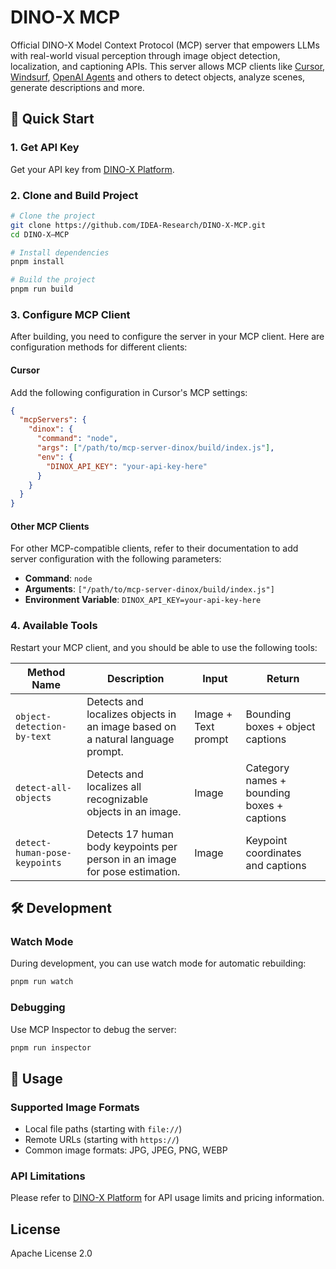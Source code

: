 # DINO-X MCP

<p align="center">

Official DINO-X Model Context Protocol (MCP) server that empowers LLMs with real-world visual perception through image object detection, localization, and captioning APIs. This server allows MCP clients like <a href="https://www.cursor.so">Cursor</a>, <a href="https://codeium.com/windsurf">Windsurf</a>, <a href="https://github.com/openai/openai-agents-python">OpenAI Agents</a> and others to detect objects, analyze scenes, generate descriptions and more.
</p>

## 🚀 Quick Start

### 1. Get API Key

Get your API key from [DINO-X Platform](https://cloud.deepdataspace.com/request_api).

### 2. Clone and Build Project

```bash
# Clone the project
git clone https://github.com/IDEA-Research/DINO-X-MCP.git
cd DINO-X—MCP

# Install dependencies
pnpm install

# Build the project
pnpm run build
```

### 3. Configure MCP Client

After building, you need to configure the server in your MCP client. Here are configuration methods for different clients:

#### Cursor

Add the following configuration in Cursor's MCP settings:

```json
{
  "mcpServers": {
    "dinox": {
      "command": "node",
      "args": ["/path/to/mcp-server-dinox/build/index.js"],
      "env": {
        "DINOX_API_KEY": "your-api-key-here"
      }
    }
  }
}
```

#### Other MCP Clients

For other MCP-compatible clients, refer to their documentation to add server configuration with the following parameters:

- **Command**: `node`
- **Arguments**: `["/path/to/mcp-server-dinox/build/index.js"]`
- **Environment Variable**: `DINOX_API_KEY=your-api-key-here`

### 4. Available Tools

Restart your MCP client, and you should be able to use the following tools:

| Method Name                   | Description                                                                   | Input               | Return                          |
| ----------------------------- | ----------------------------------------------------------------------------- | ------------------- | -------------------------------- |
| `object-detection-by-text`    | Detects and localizes objects in an image based on a natural language prompt. | Image + Text prompt | Bounding boxes + object captions |
| `detect-all-objects`          | Detects and localizes all recognizable objects in an image.                   | Image               | Category names + bounding boxes + captions |
| `detect-human-pose-keypoints` | Detects 17 human body keypoints per person in an image for pose estimation.   | Image               | Keypoint coordinates and captions  |


## 🛠️ Development

### Watch Mode

During development, you can use watch mode for automatic rebuilding:

```bash
pnpm run watch
```

### Debugging

Use MCP Inspector to debug the server:

```bash
pnpm run inspector
```

## 📝 Usage

### Supported Image Formats

- Local file paths (starting with `file://`)
- Remote URLs (starting with `https://`)
- Common image formats: JPG, JPEG, PNG, WEBP

### API Limitations

Please refer to [DINO-X Platform](https://cloud.deepdataspace.com/docs) for API usage limits and pricing information.

## License

Apache License 2.0
